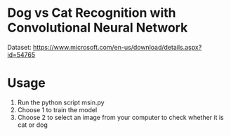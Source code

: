 # Dog vs Cat Recognition with Convolutional Neural Network

Dataset: https://www.microsoft.com/en-us/download/details.aspx?id=54765

# Usage
1. Run the python script msin.py
2. Choose 1 to train the model
3. Choose 2 to select an image from your computer to check whether it is cat or dog
